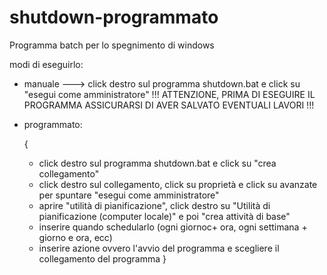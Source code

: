 # shutdown-programmato

Programma batch per lo spegnimento di windows

modi di eseguirlo:
- manuale ---> click destro sul programma shutdown.bat e click su "esegui come amministratore"
  !!! ATTENZIONE, PRIMA DI ESEGUIRE IL PROGRAMMA ASSICURARSI DI AVER SALVATO EVENTUALI LAVORI !!!

- programmato:

  {
     - click destro sul programma shutdown.bat e click su "crea collegamento"
     - click destro sul collegamento, click su proprietà e click su avanzate per spuntare "esegui come amministratore"
     - aprire "utilità di pianificazione", click destro su "Utilità di pianificazione (computer locale)" e poi "crea attività di base"
     - inserire quando schedularlo (ogni giornoc+  ora, ogni settimana + giorno e ora, ecc)
     - inserire azione ovvero l'avvio del programma e scegliere il collegamento del programma
  }
